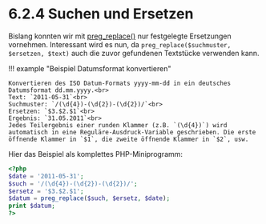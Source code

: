 # 6.2.4 Suchen und Ersetzen

Bislang konnten wir mit [preg_replace()](http://php.net/manual/de/function.preg-replace.php) nur festgelegte Ersetzungen vornehmen. Interessant wird es nun, da `preg_replace($suchmuster, $ersetzen, $text)` auch die zuvor gefundenen Textstücke verwenden kann.

!!! example "Beispiel Datumsformat konvertieren"

    Konvertieren des ISO Datum-Formats yyyy-mm-dd in ein deutsches Datumsformat dd.mm.yyyy.<br>
    Text: `2011-05-31`<br>
    Suchmuster: `/(\d{4})-(\d{2})-(\d{2})/`<br>
    Ersetzen: `$3.$2.$1`<br>
    Ergebnis: `31.05.2011`<br>
    Jedes Teilergebnis einer runden Klammer (z.B. `(\d{4})`) wird automatisch in eine Reguläre-Ausdruck-Variable geschrieben. Die erste öffnende Klammer in `$1`, die zweite öffnende Klammer in `$2`, usw.

Hier das Beispiel als komplettes PHP-Miniprogramm:

```php linenums="1"
<?php
$date = '2011-05-31';
$such = '/(\d{4})-(\d{2})-(\d{2})/';
$ersetz = '$3.$2.$1';
$datum = preg_replace($such, $ersetz, $date);
print $datum;
?>
```





